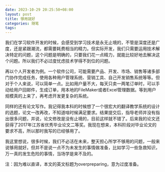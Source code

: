 ```yaml
---
date: 2023-10-29 20:25:50+08:00
layout: post
title: 够用就好
categories: 随笔
tags: 
---
```


我们在学习软件开发的时候，会感受到学习技术是永无止境的，不管是深度还是广度，还是紧跟潮流，都需要耗费相当的精力。但实际开发，我们只需要运用技术解决特定的问题，这个问题是明确的，只要我们花一点精力，就能比较好地去解决这个问题。所以我们不必过度忧虑技术学得不到位的问题。

再以个人开发者为例。一个软件公司，可能需要产品、开发、市场、销售等诸多部门协作完成任务，使用各种用户管理系统、营销工具、自己开发销售系统等等。但对于个人来说，可以简单一点。比如用户量不大，每天只卖一两笔订单时，可以手动给用户回邮件，生成订单，用本地的FileMaker或者Excel管理数据。等到用户规模真的上来了，再考虑开发更复杂的系统。

同样的还有论文写作。我记得我本科的时候想了一个很宏大的翻译教学系统的设计的选题，论文一改再改，不知道啥时候满足要求。结果提交后，指导老师并没有指出很多问题，并说，论文修改是没有止境的，目前这样就不错了。后来我的论文还获得了2017年江苏省优秀毕业论文二等奖。我现在想来，本科阶段对毕业论文的要求不高，所以那时我写的已经够用了。

我这里想说，很多时候，我们不必活在未来，整天担心所学不够用的问题，一般来说够用就好。但并不是说一点不为未发生的事情做准备，比如学习一些急救知识，万一真的发生危险的事情，当场学是来不及的。

注：因为难以直译，本文的英文标题为overpreparing，意为过度准备。
